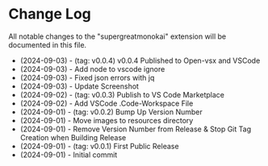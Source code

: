 # Change Log

All notable changes to the "supergreatmonokai" extension will be documented in this file.

- (2024-09-03) - (tag: v0.0.4) v0.0.4 Published to Open-vsx and VSCode
- (2024-09-03) - Add node to vscode ignore
- (2024-09-03) - Fixed json errors with jq
- (2024-09-03) - Update Screenshot
- (2024-09-02) - (tag: v0.0.3) Publish to VS Code Marketplace
- (2024-09-02) - Add VSCode .Code-Workspace File
- (2024-09-01) - (tag: v0.0.2) Bump Up Version Number
- (2024-09-01) - Move images to resources directory
- (2024-09-01) - Remove Version Number from Release & Stop Git Tag Creation when Building Release
- (2024-09-01) - (tag: v0.0.1) First Public Release
- (2024-09-01) - Initial commit
